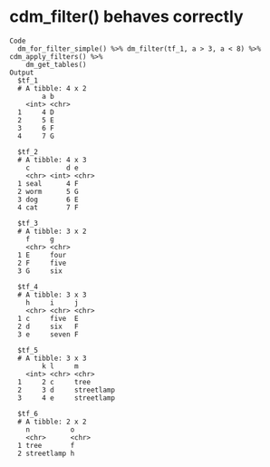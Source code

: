 # cdm_filter() behaves correctly

    Code
      dm_for_filter_simple() %>% dm_filter(tf_1, a > 3, a < 8) %>% cdm_apply_filters() %>%
        dm_get_tables()
    Output
      $tf_1
      # A tibble: 4 x 2
            a b    
        <int> <chr>
      1     4 D    
      2     5 E    
      3     6 F    
      4     7 G    
      
      $tf_2
      # A tibble: 4 x 3
        c         d e    
        <chr> <int> <chr>
      1 seal      4 F    
      2 worm      5 G    
      3 dog       6 E    
      4 cat       7 F    
      
      $tf_3
      # A tibble: 3 x 2
        f     g    
        <chr> <chr>
      1 E     four 
      2 F     five 
      3 G     six  
      
      $tf_4
      # A tibble: 3 x 3
        h     i     j    
        <chr> <chr> <chr>
      1 c     five  E    
      2 d     six   F    
      3 e     seven F    
      
      $tf_5
      # A tibble: 3 x 3
            k l     m         
        <int> <chr> <chr>     
      1     2 c     tree      
      2     3 d     streetlamp
      3     4 e     streetlamp
      
      $tf_6
      # A tibble: 2 x 2
        n          o    
        <chr>      <chr>
      1 tree       f    
      2 streetlamp h    
      

